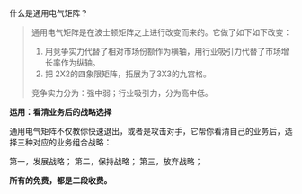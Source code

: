 什么是通用电气矩阵？

> 通用电气矩阵是在波士顿矩阵之上进行改变而来的。它做了如下如下改变：
> 
> 1. 用竞争实力代替了相对市场份额作为横轴，用行业吸引力代替了市场增长率作为纵轴。
> 2. 把 2X2的四象限矩阵，拓展为了3X3的九宫格。
> 
> 竞争实力分为：强中弱；行业吸引力，分为高中低。

**运用：看清业务后的战略选择**

通用电气矩阵不仅教你快速退出，或者是攻击对手，它帮你看清自己的业务后，选择三种对应的业务组合战略：

第一，发展战略；
第二，保持战略；
第三，放弃战略；

**所有的免费，都是二段收费。**

